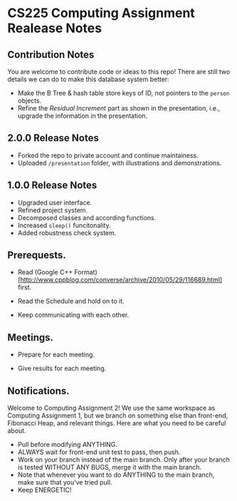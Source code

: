 # CS225 Computing Assignment Realease Notes

## Contribution Notes

You are welcome to contribute code or ideas to this repo! There are still two details we can do to make this database system better:

- Make the B Tree & hash table store keys of ID, not pointers to the `person` objects.
- Refine the *Residual Increment* part as shown in the presentation, i.e., upgrade the information in the presentation.


## 2.0.0 Release Notes

- Forked the repo to private account and continue maintainess.
- Uploaded `/presentation` folder, with illustrations and demonstrations.



## 1.0.0 Release Notes

-   Upgraded user interface.
-   Refined project system.
-   Decomposed classes and according functions.
-   Increased `sleep()` funcitonality.
-   Added robustness check system.



## Prerequests.
- Read (Google C++ Format)[http://www.cppblog.com/converse/archive/2010/05/29/116689.html] first.

- Read the Schedule and hold on to it.

- Keep communicating with each other.

    

## Meetings.
- Prepare for each meeting.

- Give results for each meeting.

    

## Notifications.

Welcome to Computing Assignment 2! We use the same workspace as Computing Assignment 1, but we branch on something else than front-end, Fibonacci Heap, and relevant things. Here are what you need to be careful about.

-   Pull before modifying ANYTHING.
-   ALWAYS wait for front-end unit test to pass, then push.
-   Work on your branch instead of the main branch. Only after your branch is tested WITHOUT ANY BUGS, merge it with the main branch.
-   Note that whenever you want to do ANYTHING to the main branch, make sure that you’ve tried pull.
-   Keep ENERGETIC!

